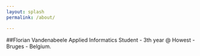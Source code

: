```yaml
---
layout: splash
permalink: /about/

---
```

##Florian Vandenabeele
Applied Informatics Student - 3th year @ Howest - Bruges - Belgium.
